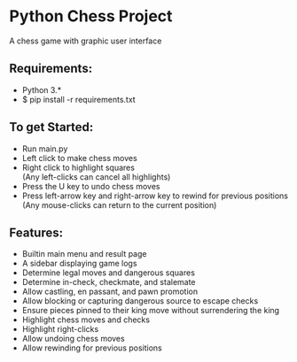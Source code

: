 # Python Chess Project

A chess game with graphic user interface

## Requirements:

* Python 3.*  
* $ pip install -r requirements.txt

## To get Started:

* Run main.py  
* Left click to make chess moves  
* Right click to highlight squares  
  (Any left-clicks can cancel all highlights)  
* Press the U key to undo chess moves  
* Press left-arrow key and right-arrow key to rewind for previous positions  
  (Any mouse-clicks can return to the current position)

## Features:

* Builtin main menu and result page  
* A sidebar displaying game logs  
* Determine legal moves and dangerous squares  
* Determine in-check, checkmate, and stalemate  
* Allow castling, en passant, and pawn promotion  
* Allow blocking or capturing dangerous source to escape checks  
* Ensure pieces pinned to their king move without surrendering the king  
* Highlight chess moves and checks  
* Highlight right-clicks  
* Allow undoing chess moves  
* Allow rewinding for previous positions